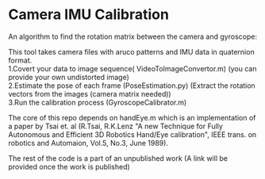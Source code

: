 # Camera IMU Calibration
 An algorithm to find the rotation matrix between the camera and gyroscope:

This tool takes camera files with aruco patterns and IMU data in quaternion format. \
1.Covert your data to image sequence( VideoToImageConvertor.m) (you can provide your own undistorted image)\
2.Estimate the pose of each frame (PoseEstimation.py) (Extract the rotation vectors from the images (camera matrix needed))\
3.Run the calibration process (GyroscopeCalibrator.m) 

The core of this repo depends on handEye.m which is an implementation of a paper by Tsai et. al (R.Tsai, R.K.Lenz "A new Technique for Fully Autonomous and Efficient 3D Robotics Hand/Eye calibration", IEEE trans. on robotics and Automaion, Vol.5, No.3, June 1989).

The rest of the code is a part of an unpublished work (A link will be provided once the work is published)
